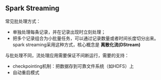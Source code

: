 ## Spark Streaming

常见批处理方式：
- 单独处理每条记录，并在记录出现时立刻处理；
- 把多个记录组合为小批量任务，可以通过记录数量或者时间长度切分出来。spark streaming采用这种方式，核心概念是 **离散化流(DStream)**

与批处理不同，流处理应用需要保证不间断运行，需要的支持：
- checkpointing机制：把数据存到可靠文件系统（如HDFS）上
- 自动重启模式


